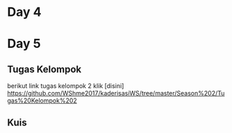 # Day 4
# Day 5
## Tugas Kelompok
berikut link tugas kelompok 2 klik [disini] https://github.com/WShme2017/kaderisasiWS/tree/master/Season%202/Tugas%20Kelompok%202
## Kuis
